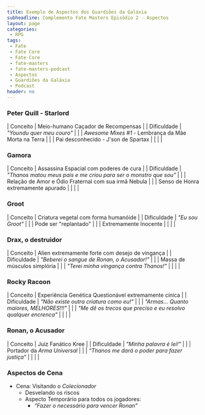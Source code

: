```yaml
---
title: Exemplo de Aspectos dos Guardiões da Galáxia
subheadline: Complemento Fate Masters Episódio 2 - Aspectos
layout: page
categories:
 - RPG
tags:
 - Fate
 - Fate Core
 - Fate-Core
 - fate-masters
 - fate-masters-podcast
 - Aspectos
 - Guardiões da Galáxia
 - Podcast
header: no
---
```


### Peter Quill - Starlord

| Conceito    | Meio-humano Caçador de Recompensas                   |
| Dificuldade | _"Youndu quer meu couro"_                            |
|             | _Awesome Mixes #1_ - Lembrança da Mãe Morta na Terra |
|             | Pai desconhecido - J'son de Spartax                  |
|             |                                                      |

### Gamora

| Conceito    | Assassina Espacial com poderes de cura                           |
| Dificuldade | _"Thanos matou meus pais e me criou para ser o monstro que sou"_ |
|             | Relação de Amor e Ódio Fraternal com sua irmã Nebula             |
|             | Senso de Honra extremamente apurado                              |
|             |                                                                  |

### Groot

| Conceito    | Criatura vegetal com forma humanóide                             |
| Dificuldade | _"Eu sou Groot"_                                                 |
|             | Pode ser "replantado"                                            |
|             | Extremamente Inocente                                            |
|             |                                                                  |

### Drax, o destruidor

| Conceito    | Alien extremamente forte com desejo de vingança                  |
| Dificuldade | _"Beberei o sangue de Ronan, o Acusador!"_                       |
|             | Massa de músculos simplória                                      |
|             | _"Terei minha vingança contra Thanos!"_                          |
|             |                                                                  |

### Rocky Racoon

| Conceito    | Experiência Genética Questionável extremamente cínica            |
| Dificuldade | _"Não existe outra criatura como eu!"_                           |
|             | _"Armas... Quanto maiores, MELHORES!!!"_                         |
|             | _"Me dê os trecos que preciso e eu resolvo qualquer encrenca"_   |
|             |                                                                  |

### Ronan, o Acusador

| Conceito    | Juiz Fanático Kree                                               |
| Dificuldade | _"Minha palavra é lei!"_                                         |
|             | Portador da _Arma Universal_                                     |
|             | _“Thanos me dará o poder para fazer justiça”_                    |
|             |                                                                  |


### Aspectos de Cena

- Cena: Visitando o _Colecionador_
  - Desvelando os riscos
  - Aspecto Temporário para todos os jogadores:
     - _“Fazer o necessário para vencer Ronan”_

